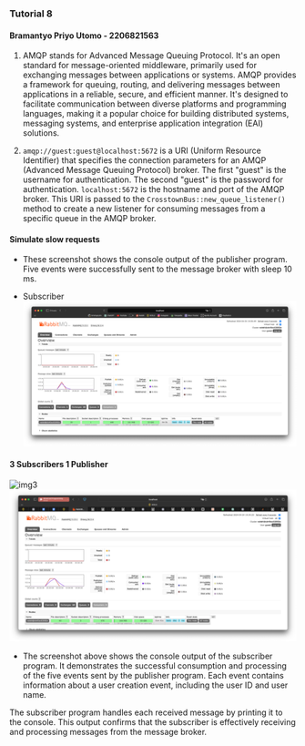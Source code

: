 ### Tutorial 8

#### Bramantyo Priyo Utomo - 2206821563

1. AMQP stands for Advanced Message Queuing Protocol. It's an open standard for message-oriented middleware, primarily used for exchanging messages between applications or systems. AMQP provides a framework for queuing, routing, and delivering messages between applications in a reliable, secure, and efficient manner. It's designed to facilitate communication between diverse platforms and programming languages, making it a popular choice for building distributed systems, messaging systems, and enterprise application integration (EAI) solutions.

2. `amqp://guest:guest@localhost:5672` is a URI (Uniform Resource Identifier) that specifies the connection parameters for an AMQP (Advanced Message Queuing Protocol) broker. The first "guest" is the username for authentication. The second "guest" is the password for authentication. `localhost:5672` is the hostname and port of the AMQP broker. This URI is passed to the `CrosstownBus::new_queue_listener()` method to create a new listener for consuming messages from a specific queue in the AMQP broker.

#### Simulate slow requests

- These screenshot shows the console output of the publisher program. Five events were successfully sent to the message broker with sleep 10 ms.

- Subscriber
  ![img2](assets/iamges/RabbitMQ.png)

#### 3 Subscribers 1 Publisher

![img3](assets/iamges/3sub1pub.png)
![img4](assets/iamges/3sub1pubrab.png)

- The screenshot above shows the console output of the subscriber program. It demonstrates the successful consumption and processing of the five events sent by the publisher program. Each event contains information about a user creation event, including the user ID and user name.

The subscriber program handles each received message by printing it to the console. This output confirms that the subscriber is effectively receiving and processing messages from the message broker.
